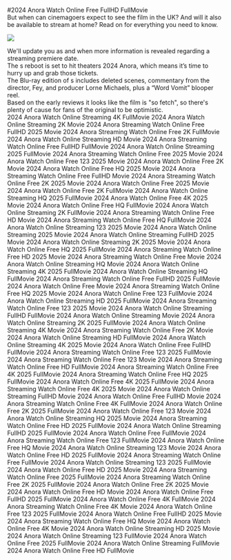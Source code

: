 #2024 Anora Watch Online Free FullHD FullMovie  
But when can cinemagoers expect to see the film in the UK? And will it also be available to stream at home? Read on for everything you need to know.  
  
[![](https://i.imgur.com/qSNzIqt.png)](https://movie.rssnews.media/PjzWwlZq.php)  
  
We'll update you as and when more information is revealed regarding a streaming premiere date.  
The s reboot is set to hit theaters 2024 Anora, which means it’s time to hurry up and grab those tickets.  
The Blu-ray edition of s includes deleted scenes, commentary from the director, Fey, and producer Lorne Michaels, plus a “Word Vomit” blooper reel.  
Based on the early reviews it looks like the film is "so fetch", so there's plenty of cause for fans of the original to be optimistic.  
2024 Anora Watch Online Streaming 4K FullMovie
2024 Anora Watch Online Streaming 2K Movie
2024 Anora Streaming Watch Online Free FullHD 2025 Movie
2024 Anora Streaming Watch Online Free 2K FullMovie
2024 Anora Watch Online Streaming HD Movie
2024 Anora Streaming Watch Online Free FullHD FullMovie
2024 Anora Watch Online Streaming 2025 FullMovie
2024 Anora Streaming Watch Online Free 2025 Movie
2024 Anora Watch Online Free 123 2025 Movie
2024 Anora Watch Online Free 2K Movie
2024 Anora Watch Online Free HQ 2025 Movie
2024 Anora Streaming Watch Online Free FullHD Movie
2024 Anora Streaming Watch Online Free 2K 2025 Movie
2024 Anora Watch Online Free 2025 Movie
2024 Anora Watch Online Free 2K FullMovie
2024 Anora Watch Online Streaming HQ 2025 FullMovie
2024 Anora Watch Online Free 4K 2025 Movie
2024 Anora Watch Online Free HQ FullMovie
2024 Anora Watch Online Streaming 2K FullMovie
2024 Anora Streaming Watch Online Free HD Movie
2024 Anora Streaming Watch Online Free HQ FullMovie
2024 Anora Watch Online Streaming 123 2025 Movie
2024 Anora Watch Online Streaming 2025 Movie
2024 Anora Watch Online Streaming FullHD 2025 Movie
2024 Anora Watch Online Streaming 2K 2025 Movie
2024 Anora Watch Online Free HQ 2025 FullMovie
2024 Anora Streaming Watch Online Free HD 2025 Movie
2024 Anora Streaming Watch Online Free Movie
2024 Anora Watch Online Streaming HQ Movie
2024 Anora Watch Online Streaming 4K 2025 FullMovie
2024 Anora Watch Online Streaming HQ FullMovie
2024 Anora Streaming Watch Online Free FullHD 2025 FullMovie
2024 Anora Watch Online Free Movie
2024 Anora Streaming Watch Online Free HQ 2025 Movie
2024 Anora Watch Online Free 123 FullMovie
2024 Anora Watch Online Streaming HD 2025 FullMovie
2024 Anora Streaming Watch Online Free 123 2025 Movie
2024 Anora Watch Online Streaming FullHD FullMovie
2024 Anora Watch Online Streaming Movie
2024 Anora Watch Online Streaming 2K 2025 FullMovie
2024 Anora Watch Online Streaming 4K Movie
2024 Anora Streaming Watch Online Free 2K Movie
2024 Anora Watch Online Streaming HD FullMovie
2024 Anora Watch Online Streaming 4K 2025 Movie
2024 Anora Watch Online Free FullHD FullMovie
2024 Anora Streaming Watch Online Free 123 2025 FullMovie
2024 Anora Streaming Watch Online Free 123 Movie
2024 Anora Streaming Watch Online Free HD FullMovie
2024 Anora Streaming Watch Online Free 4K 2025 FullMovie
2024 Anora Streaming Watch Online Free HQ 2025 FullMovie
2024 Anora Watch Online Free 4K 2025 FullMovie
2024 Anora Streaming Watch Online Free 4K 2025 Movie
2024 Anora Watch Online Streaming FullHD Movie
2024 Anora Watch Online Free FullHD Movie
2024 Anora Streaming Watch Online Free 4K FullMovie
2024 Anora Watch Online Free 2K 2025 FullMovie
2024 Anora Watch Online Free 123 Movie
2024 Anora Watch Online Streaming HQ 2025 Movie
2024 Anora Streaming Watch Online Free HD 2025 FullMovie
2024 Anora Watch Online Streaming FullHD 2025 FullMovie
2024 Anora Watch Online Free FullMovie
2024 Anora Streaming Watch Online Free 123 FullMovie
2024 Anora Watch Online Free HQ Movie
2024 Anora Watch Online Streaming 123 Movie
2024 Anora Watch Online Free HD 2025 FullMovie
2024 Anora Streaming Watch Online Free FullMovie
2024 Anora Watch Online Streaming 123 2025 FullMovie
2024 Anora Watch Online Free HD 2025 Movie
2024 Anora Streaming Watch Online Free 2025 FullMovie
2024 Anora Streaming Watch Online Free 2K 2025 FullMovie
2024 Anora Watch Online Free 2K 2025 Movie
2024 Anora Watch Online Free HD Movie
2024 Anora Watch Online Free FullHD 2025 FullMovie
2024 Anora Watch Online Free 4K FullMovie
2024 Anora Streaming Watch Online Free 4K Movie
2024 Anora Watch Online Free 123 2025 FullMovie
2024 Anora Watch Online Free FullHD 2025 Movie
2024 Anora Streaming Watch Online Free HQ Movie
2024 Anora Watch Online Free 4K Movie
2024 Anora Watch Online Streaming HD 2025 Movie
2024 Anora Watch Online Streaming 123 FullMovie
2024 Anora Watch Online Free 2025 FullMovie
2024 Anora Watch Online Streaming FullMovie
2024 Anora Watch Online Free HD FullMovie